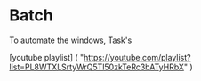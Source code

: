 # Batch
To automate the windows, Task's


[youtube playlist] ( "https://youtube.com/playlist?list=PL8WTXLSrtyWrQ5Tl50zkTeRc3bATyHRbX" )